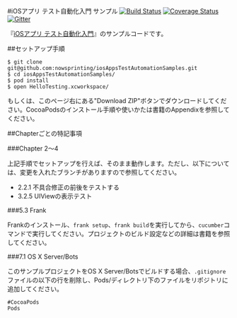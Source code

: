 #iOSアプリ テスト自動化入門 サンプル
[![Build Status](https://travis-ci.org/nowsprinting/iosAppsTestAutomationSamples.svg?branch=master)](https://travis-ci.org/nowsprinting/iosAppsTestAutomationSamples)
[![Coverage Status](https://coveralls.io/repos/nowsprinting/iosAppsTestAutomationSamples/badge.png?branch=master)](https://coveralls.io/r/nowsprinting/iosAppsTestAutomationSamples?branch=master)
[![Gitter](https://badges.gitter.im/nowsprinting/iosAppsTestAutomationSamples.png)](https://gitter.im/nowsprinting/iosAppsTestAutomationSamples)


『[iOSアプリ テスト自動化入門](http://www.amazon.co.jp/exec/obidos/ASIN/4798040894/nowsprinting-22/)』のサンプルコードです。



##セットアップ手順

    $ git clone git@github.com:nowsprinting/iosAppsTestAutomationSamples.git
    $ cd iosAppsTestAutomationSamples/
    $ pod install
    $ open HelloTesting.xcworkspace/

もしくは、このページ右にある"Download ZIP"ボタンでダウンロードしてください。CocoaPodsのインストール手順や使いかたは書籍のAppendixを参照してください。



##Chapterごとの特記事項

###Chapter 2〜4

上記手順でセットアップを行えば、そのまま動作します。ただし、以下については、変更を入れたブランチがありますので参照してください。

- 2.2.1 不具合修正の前後をテストする
- 3.2.5 UIViewの表示テスト


###5.3 Frank

Frankのインストール、`frank setup`、`frank build`を実行してから、`cucumber`コマンドで実行してください。プロジェクトのビルド設定などの詳細は書籍を参照してください。


###7.1 OS X Server/Bots

このサンプルプロジェクトをOS X Server/Botsでビルドする場合、`.gitignore`ファイルの以下の行を削除し、Pods/ディレクトリ下のファイルをリポジトリに追加してください。

    #CocoaPods
    Pods
